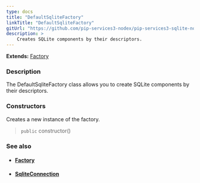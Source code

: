 ```yaml
---
type: docs
title: "DefaultSqliteFactory"
linkTitle: "DefaultSqliteFactory"
gitUrl: "https://github.com/pip-services3-nodex/pip-services3-sqlite-nodex"
description: > 
    Creates SQLite components by their descriptors.
---
```


**Extends:** [Factory](../../../components/build/factory)

### Description

The DefaultSqliteFactory class allows you to create SQLite components by their descriptors.

### Constructors

Creates a new instance of the factory.

> `public` constructor()


### See also
- #### [Factory](../../../components/build/factory)
- #### [SqliteConnection](../../connect/sqlite_connection) 

